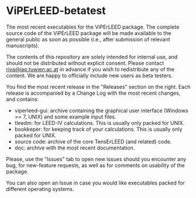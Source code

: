 # ViPErLEED-betatest
The most recent executables for the ViPErLEED package. The complete source code of the ViPErLEED package will be made available to the general public as soon as possible (i.e., after submission of relevant manuscripts).

The contents of this repository are solely intended for internal use, and should not be distributed without explicit consent. Please contact riva@iap.tuwien.ac.at in advance if you wish to redistribute any of the content. We are happy to officially include new users as beta testers.

You find the most recent release in the "Releases" section on the right. Each release is accompanied by a Change Log with the most recent changes, and contains:
- viperleed-gui: archive containing the graphical user interface (Windows >= 7, UNIX) and some example input files.
- tleedm: for LEED-IV calculations. This is usually only packed for UNIX.
- bookkeper: for keeping track of your calculations. This is usually only packed for UNIX.
- source code: archive of the core TensErLEED (and related) code.
- doc: archive with the most recent documentation.

Please, use the "Issues" tab to open new issues should you encounter any bug, for new-feature requests, as well as for comments on usability of the package.

You can also open an Issue in case you would like executables packed for different operating systems.
